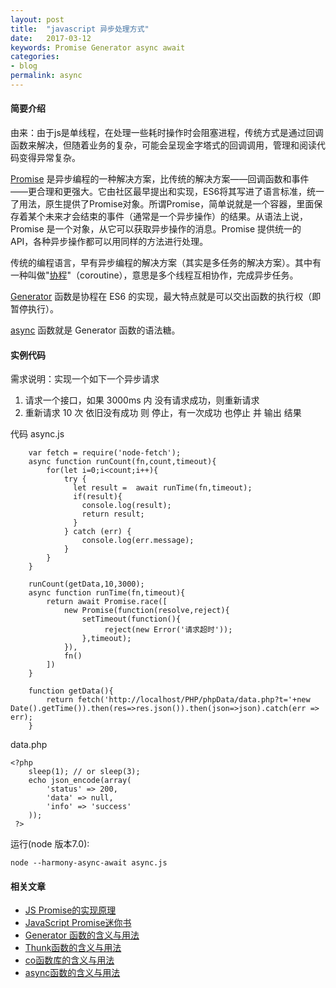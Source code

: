 ```yaml
---
layout: post
title:  "javascript 异步处理方式"
date:   2017-03-12
keywords: Promise Generator async await
categories:
- blog
permalink: async
---
```




#### 简要介绍

由来：由于js是单线程，在处理一些耗时操作时会阻塞进程，传统方式是通过回调函数来解决，但随着业务的复杂，可能会呈现金字塔式的回调调用，管理和阅读代码变得异常复杂。

[Promise](http://es6.ruanyifeng.com/#docs/promise) 是异步编程的一种解决方案，比传统的解决方案——回调函数和事件——更合理和更强大。它由社区最早提出和实现，ES6将其写进了语言标准，统一了用法，原生提供了Promise对象。所谓Promise，简单说就是一个容器，里面保存着某个未来才会结束的事件（通常是一个异步操作）的结果。从语法上说，Promise 是一个对象，从它可以获取异步操作的消息。Promise 提供统一的 API，各种异步操作都可以用同样的方法进行处理。

传统的编程语言，早有异步编程的解决方案（其实是多任务的解决方案）。其中有一种叫做"[协程](http://www.ruanyifeng.com/blog/2015/04/generator.html)"（coroutine），意思是多个线程互相协作，完成异步任务。

[Generator](http://es6.ruanyifeng.com/#docs/generator) 函数是协程在 ES6 的实现，最大特点就是可以交出函数的执行权（即暂停执行）。

[async](http://es6.ruanyifeng.com/#docs/async) 函数就是 Generator 函数的语法糖。


#### 实例代码

需求说明：实现一个如下一个异步请求

 1. 请求一个接口，如果 3000ms 内 没有请求成功，则重新请求
 2. 重新请求 10 次 依旧没有成功 则 停止，有一次成功 也停止 并 输出 结果

代码 async.js

		var fetch = require('node-fetch');
		async function runCount(fn,count,timeout){
		    for(let i=0;i<count;i++){
		        try {
		          let result =  await runTime(fn,timeout);
		          if(result){
		            console.log(result);
		            return result;
		          }
		        } catch (err) {
		            console.log(err.message);
		        }
		    }
		}

		runCount(getData,10,3000);
		async function runTime(fn,timeout){
		    return await Promise.race([
		        new Promise(function(resolve,reject){
		            setTimeout(function(){
		                 reject(new Error('请求超时'));
		            },timeout);
		        }),
		        fn()
		    ])
		}

		function getData(){
		    return fetch('http://localhost/PHP/phpData/data.php?t='+new Date().getTime()).then(res=>res.json()).then(json=>json).catch(err => err);
		}


data.php

	<?php
	    sleep(1); // or sleep(3);
	    echo json_encode(array(
	        'status' => 200,
	        'data' => null,
	        'info' => 'success'
	    ));
	 ?>


运行(node 版本7.0):

	node --harmony-async-await async.js


#### 相关文章

- [JS Promise的实现原理
](http://bruce-xu.github.io/blogs/js/promise)
- [JavaScript Promise迷你书](http://liubin.org/promises-book/)
- [Generator 函数的含义与用法](http://www.ruanyifeng.com/blog/2015/04/generator.html)
- [Thunk函数的含义与用法
](http://www.ruanyifeng.com/blog/2015/05/thunk.html)
- [co函数库的含义与用法](http://www.ruanyifeng.com/blog/2015/05/co.html)
- [async函数的含义与用法](http://www.ruanyifeng.com/blog/2015/05/async.html)
